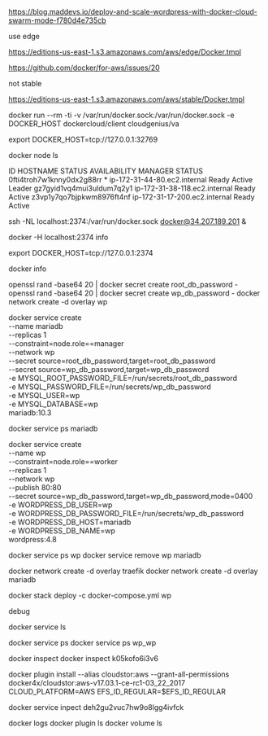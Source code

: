 https://blog.maddevs.io/deploy-and-scale-wordpress-with-docker-cloud-swarm-mode-f780d4e735cb

use edge

https://editions-us-east-1.s3.amazonaws.com/aws/edge/Docker.tmpl

https://github.com/docker/for-aws/issues/20

not stable

https://editions-us-east-1.s3.amazonaws.com/aws/stable/Docker.tmpl


docker run --rm -ti -v /var/run/docker.sock:/var/run/docker.sock -e DOCKER_HOST dockercloud/client cloudgenius/va

export DOCKER_HOST=tcp://127.0.0.1:32769

docker node ls

ID                           HOSTNAME                       STATUS  AVAILABILITY  MANAGER STATUS
0fti4troh7w1knny0dx2g88rr *  ip-172-31-44-80.ec2.internal   Ready   Active        Leader
gz7gyid1vq4mui3uldum7q2y1    ip-172-31-38-118.ec2.internal  Ready   Active
z3vp1y7qo7bjpkwm8976ft4nf    ip-172-31-17-200.ec2.internal  Ready   Active



ssh -NL localhost:2374:/var/run/docker.sock docker@34.207.189.201 &                                                                        

docker -H localhost:2374 info     

export DOCKER_HOST=tcp://127.0.0.1:2374

docker info

openssl rand -base64 20 | docker secret create root_db_password -
openssl rand -base64 20 | docker secret create wp_db_password -
docker network create -d overlay wp


docker service create \
    --name mariadb \
    --replicas 1 \
    --constraint=node.role==manager \
    --network wp \
    --secret source=root_db_password,target=root_db_password \
    --secret source=wp_db_password,target=wp_db_password \
    -e MYSQL_ROOT_PASSWORD_FILE=/run/secrets/root_db_password \
    -e MYSQL_PASSWORD_FILE=/run/secrets/wp_db_password \
    -e MYSQL_USER=wp \
    -e MYSQL_DATABASE=wp \
    mariadb:10.3

docker service ps mariadb  

docker service create \
   --name wp \
   --constraint=node.role==worker \
   --replicas 1 \
   --network wp \
   --publish 80:80 \
   --secret source=wp_db_password,target=wp_db_password,mode=0400 \
   -e WORDPRESS_DB_USER=wp \
   -e WORDPRESS_DB_PASSWORD_FILE=/run/secrets/wp_db_password \
   -e WORDPRESS_DB_HOST=mariadb \
   -e WORDPRESS_DB_NAME=wp \
   wordpress:4.8

docker service ps wp
docker service remove wp mariadb


docker network create -d overlay traefik
docker network create -d overlay mariadb


docker stack deploy -c docker-compose.yml wp




debug

docker service ls

docker service ps <service-name>
docker service ps wp_wp

docker inspect <task-id>
docker inspect k05kofo6i3v6

docker plugin install --alias cloudstor:aws --grant-all-permissions docker4x/cloudstor:aws-v17.03.1-ce-rc1-03_22_2017 CLOUD_PLATFORM=AWS EFS_ID_REGULAR=$EFS_ID_REGULAR

docker service inpect deh2gu2vuc7hw9o8lgg4ivfck

docker logs <container-id>
docker plugin ls
docker volume ls   

